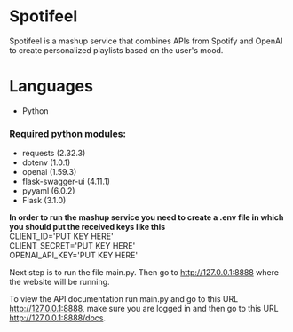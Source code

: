 # Spotifeel
Spotifeel is a mashup service that combines APIs from Spotify and OpenAI to create personalized playlists based on the user's mood.

# Languages
- Python

### Required python modules:
- requests (2.32.3)
- dotenv (1.0.1)
- openai (1.59.3)
- flask-swagger-ui (4.11.1)
- pyyaml (6.0.2)
- Flask (3.1.0)

**In order to run the mashup service you need to create a .env file in which you should put the received keys like this**\
CLIENT_ID='PUT KEY HERE'\
CLIENT_SECRET='PUT KEY HERE'\
OPENAI_API_KEY='PUT KEY HERE'

Next step is to run the file main.py. Then go to http://127.0.0.1:8888 where the website will be running.

To view the API documentation run main.py and go to this URL http://127.0.0.1:8888, make sure you are logged in and then go to this URL  http://127.0.0.1:8888/docs.


